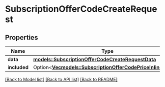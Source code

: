 # SubscriptionOfferCodeCreateRequest

## Properties

Name | Type | Description | Notes
------------ | ------------- | ------------- | -------------
**data** | [**models::SubscriptionOfferCodeCreateRequestData**](SubscriptionOfferCodeCreateRequest_data.md) |  | 
**included** | Option<[**Vec<models::SubscriptionOfferCodePriceInlineCreate>**](SubscriptionOfferCodePriceInlineCreate.md)> |  | [optional]

[[Back to Model list]](../README.md#documentation-for-models) [[Back to API list]](../README.md#documentation-for-api-endpoints) [[Back to README]](../README.md)


